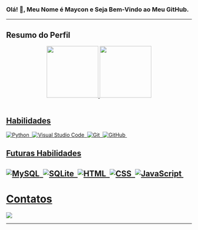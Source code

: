 


### Olá! 👋, Meu Nome é Maycon e Seja Bem-Vindo ao Meu GitHub.

---

## Resumo do Perfil

<div align="center">
  <a href="https://github.com/MayconCoutinho">
  <img height="140em" src="https://github-readme-stats.vercel.app/api?username=MayconCoutinho&show_icons=true&theme=vision-friendly-dark&include_all_commits=true&count_private=true"/>
  <img height="140em" src="https://github-readme-stats.vercel.app/api/top-langs/?username=MayconCoutinho&layout=compact&langs_count=7&theme=vision-friendly-dark"/>

 
    
</div>
    
  
<div style="display: inline_block"><br>

## Habilidades
  


  
![Python](https://img.shields.io/badge/-Python-424242?style=for-the-badge&logo=Python)&nbsp;
![Visual Studio Code](https://img.shields.io/badge/-Visual%20Studio%20Code-424242?style=for-the-badge&logo=visual-studio-code&logoColor=007ACC)&nbsp;
![Git](https://img.shields.io/badge/-Git-424242?style=for-the-badge&logo=git)&nbsp;
![GitHub](https://img.shields.io/badge/-GitHub-424242?style=for-the-badge&logo=github)&nbsp;
  
## Futuras Habilidades
  
![MySQL](https://img.shields.io/badge/-MySQL-424242?style=for-the-badge&logo=MySQL)&nbsp;
![SQLite](https://img.shields.io/badge/-SQLite-424242?style=for-the-badge&logo=sqlite)&nbsp;
![HTML](https://img.shields.io/badge/-HTML-424242?style=for-the-badge&logo=HTML5)&nbsp;
![CSS](https://img.shields.io/badge/-CSS-424242?style=for-the-badge&logo=CSS3&logoColor=1572B6)&nbsp;
![JavaScript](https://img.shields.io/badge/-JavaScript-424242?style=for-the-badge&logo=javascript)&nbsp;
---
# Contatos
  

<div> 

<a href="https://www.linkedin.com/in/maycon-coutinho/"><img src="https://img.shields.io/badge/LinkedIn-0077B5?style=for-the-badge&logo=linkedin&logoColor=white"></a>

---
